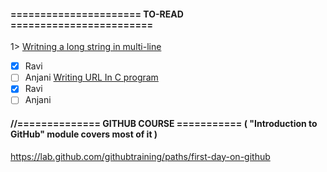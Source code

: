 #### ====================== TO-READ ========================
1> [Writning a long string in multi-line](https://www.geeksforgeeks.org/how-to-write-long-strings-in-multi-lines-cc/)
- [x] Ravi 
- [ ] Anjani 
[Writing URL In C program](https://www.geeksforgeeks.org/writing-url-c-program/)
- [x] Ravi 
- [ ] Anjani

#### //============== GITHUB COURSE =========== ( "Introduction to GitHub" module covers most of it )
https://lab.github.com/githubtraining/paths/first-day-on-github

